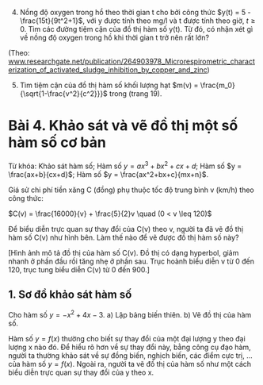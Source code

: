 4. Nồng độ oxygen trong hồ theo thời gian t cho bởi công thức $y(t) = 5 - \frac{15t}{9t^2+1}$, với y được tính theo mg/l và t được tính theo giờ, $t \geq 0$. Tìm các đường tiệm cận của đồ thị hàm số y(t). Từ đó, có nhận xét gì về nồng độ oxygen trong hồ khi thời gian t trở nên rất lớn?

(Theo: www.researchgate.net/publication/264903978_Microrespirometric_characterization_of_activated_sludge_inhibition_by_copper_and_zinc)

5. Tìm tiệm cận của đồ thị hàm số khối lượng hạt $m(v) = \frac{m_0}{\sqrt{1-\frac{v^2}{c^2}}}$ trong (trang 19).

# Bài 4. Khảo sát và vẽ đồ thị một số hàm số cơ bản

Từ khóa: Khảo sát hàm số; Hàm số $y = ax^3 + bx^2 + cx + d$;
Hàm số $y = \frac{ax+b}{cx+d}$; Hàm số $y = \frac{ax^2+bx+c}{mx+n}$.

Giá sử chi phí tiền xăng C (đồng) phụ thuộc tốc độ trung bình v (km/h) theo công thức:

$C(v) = \frac{16000}{v} + \frac{5}{2}v \quad (0 < v \leq 120)$

Để biểu diễn trực quan sự thay đổi của C(v) theo v, người ta đã vẽ đồ thị hàm số C(v) như hình bên.
Làm thế nào để vẽ được đồ thị hàm số này?

[Hình ảnh mô tả đồ thị của hàm số C(v). Đồ thị có dạng hyperbol, giảm nhanh ở phần đầu rồi tăng nhẹ ở phần sau. Trục hoành biểu diễn v từ 0 đến 120, trục tung biểu diễn C(v) từ 0 đến 900.]

## 1. Sơ đồ khảo sát hàm số

Cho hàm số $y = -x^2 + 4x - 3$.
a) Lập bảng biến thiên.
b) Vẽ đồ thị của hàm số.

Hàm số $y = f(x)$ thường cho biết sự thay đổi của một đại lượng y theo đại lượng x nào đó. Để hiểu rõ hơn về sự thay đổi này, bằng công cụ đạo hàm, người ta thường khảo sát về sự đồng biến, nghịch biến, các điểm cực trị, ... của hàm số $y = f(x)$. Ngoài ra, người ta vẽ đồ thị của hàm số như một cách biểu diễn trực quan sự thay đổi của y theo x.